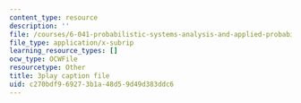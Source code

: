 ```yaml
---
content_type: resource
description: ''
file: /courses/6-041-probabilistic-systems-analysis-and-applied-probability-fall-2010/c270bdf969273b1a48d59d49d383ddc6_XsYXACeIklU.srt
file_type: application/x-subrip
learning_resource_types: []
ocw_type: OCWFile
resourcetype: Other
title: 3play caption file
uid: c270bdf9-6927-3b1a-48d5-9d49d383ddc6
---
```

